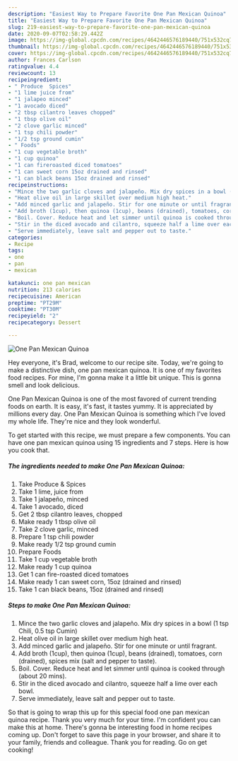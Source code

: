 ```yaml
---
description: "Easiest Way to Prepare Favorite One Pan Mexican Quinoa"
title: "Easiest Way to Prepare Favorite One Pan Mexican Quinoa"
slug: 219-easiest-way-to-prepare-favorite-one-pan-mexican-quinoa
date: 2020-09-07T02:58:29.442Z
image: https://img-global.cpcdn.com/recipes/4642446576189440/751x532cq70/one-pan-mexican-quinoa-recipe-main-photo.jpg
thumbnail: https://img-global.cpcdn.com/recipes/4642446576189440/751x532cq70/one-pan-mexican-quinoa-recipe-main-photo.jpg
cover: https://img-global.cpcdn.com/recipes/4642446576189440/751x532cq70/one-pan-mexican-quinoa-recipe-main-photo.jpg
author: Frances Carlson
ratingvalue: 4.4
reviewcount: 13
recipeingredient:
- " Produce  Spices"
- "1 lime juice from"
- "1 jalapeo minced"
- "1 avocado diced"
- "2 tbsp cilantro leaves chopped"
- "1 tbsp olive oil"
- "2 clove garlic minced"
- "1 tsp chili powder"
- "1/2 tsp ground cumin"
- " Foods"
- "1 cup vegetable broth"
- "1 cup quinoa"
- "1 can fireroasted diced tomatoes"
- "1 can sweet corn 15oz drained and rinsed"
- "1 can black beans 15oz drained and rinsed"
recipeinstructions:
- "Mince the two garlic cloves and jalapeño. Mix dry spices in a bowl (1 tsp Chili, 0.5 tsp Cumin)"
- "Heat olive oil in large skillet over medium high heat."
- "Add minced garlic and jalapeño. Stir for one minute or until fragrant."
- "Add broth (1cup), then quinoa (1cup), beans (drained), tomatoes, corn (drained), spices mix (salt and pepper to taste)."
- "Boil. Cover. Reduce heat and let simmer until quinoa is cooked through (about 20 mins)."
- "Stir in the diced avocado and cilantro, squeeze half a lime over each bowl."
- "Serve immediately, leave salt and pepper out to taste."
categories:
- Recipe
tags:
- one
- pan
- mexican

katakunci: one pan mexican 
nutrition: 213 calories
recipecuisine: American
preptime: "PT29M"
cooktime: "PT30M"
recipeyield: "2"
recipecategory: Dessert

---
```



![One Pan Mexican Quinoa](https://img-global.cpcdn.com/recipes/4642446576189440/751x532cq70/one-pan-mexican-quinoa-recipe-main-photo.jpg)

Hey everyone, it's Brad, welcome to our recipe site. Today, we're going to make a distinctive dish, one pan mexican quinoa. It is one of my favorites food recipes. For mine, I'm gonna make it a little bit unique. This is gonna smell and look delicious.



One Pan Mexican Quinoa is one of the most favored of current trending foods on earth. It is easy, it's fast, it tastes yummy. It is appreciated by millions every day. One Pan Mexican Quinoa is something which I've loved my whole life. They're nice and they look wonderful.


To get started with this recipe, we must prepare a few components. You can have one pan mexican quinoa using 15 ingredients and 7 steps. Here is how you cook that.

##### The ingredients needed to make One Pan Mexican Quinoa:

1. Take  Produce &amp; Spices
1. Take 1 lime, juice from
1. Take 1 jalapeño, minced
1. Take 1 avocado, diced
1. Get 2 tbsp cilantro leaves, chopped
1. Make ready 1 tbsp olive oil
1. Take 2 clove garlic, minced
1. Prepare 1 tsp chili powder
1. Make ready 1/2 tsp ground cumin
1. Prepare  Foods
1. Take 1 cup vegetable broth
1. Make ready 1 cup quinoa
1. Get 1 can fire-roasted diced tomatoes
1. Make ready 1 can sweet corn, 15oz (drained and rinsed)
1. Take 1 can black beans, 15oz (drained and rinsed)




##### Steps to make One Pan Mexican Quinoa:

1. Mince the two garlic cloves and jalapeño. Mix dry spices in a bowl (1 tsp Chili, 0.5 tsp Cumin)
1. Heat olive oil in large skillet over medium high heat.
1. Add minced garlic and jalapeño. Stir for one minute or until fragrant.
1. Add broth (1cup), then quinoa (1cup), beans (drained), tomatoes, corn (drained), spices mix (salt and pepper to taste).
1. Boil. Cover. Reduce heat and let simmer until quinoa is cooked through (about 20 mins).
1. Stir in the diced avocado and cilantro, squeeze half a lime over each bowl.
1. Serve immediately, leave salt and pepper out to taste.




So that is going to wrap this up for this special food one pan mexican quinoa recipe. Thank you very much for your time. I'm confident you can make this at home. There's gonna be interesting food in home recipes coming up. Don't forget to save this page in your browser, and share it to your family, friends and colleague. Thank you for reading. Go on get cooking!
